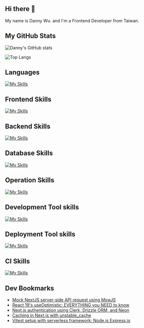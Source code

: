 
## Hi there 👋
My name is Danny Wu. and I'm a Frontend Developer from Taiwan.

## My GitHub Stats
![Danny's GitHub stats](https://github-readme-stats.vercel.app/api?username=danny101201&show_icons=true&count_private=true&theme=react)

![Top Langs](https://github-readme-stats.vercel.app/api/top-langs/?username=danny101201&layout=compact&theme=react)


## Languages
[![My Skills](https://skillicons.dev/icons?i=js,html,css,ts,react,nodejs)](https://skillicons.dev)

## Frontend Skills

[![My Skills](https://skillicons.dev/icons?i=react,materialui,tailwind,sass,bootstrap,redux,vite,nextjs)](https://skillicons.dev)

## Backend Skills

[![My Skills](https://skillicons.dev/icons?i=express,nodejs,graphql,nestjs)](https://skillicons.dev)

## Database Skills

[![My Skills](https://skillicons.dev/icons?i=mongodb,redis,mysql,postgres,prisma)](https://skillicons.dev)

## Operation Skills

[![My Skills](https://skillicons.dev/icons?i=docker,git,githubactions,linux,vim,nginx)](https://skillicons.dev)

## Development Tool skills

[![My Skills](https://skillicons.dev/icons?i=github,git,vscode,webpack)](https://skillicons.dev)

## Deployment Tool skills

[![My Skills](https://skillicons.dev/icons?i=vercel,netlify)](https://skillicons.dev)


## CI Skills

[![My Skills](https://skillicons.dev/icons?i=gitlab)](https://skillicons.dev)


## Dev Bookmarks
<!-- daily.dev BOOKMARKS:START -->
- [Mock NextJS server-side API request using MswJS](https://app.daily.dev/posts/AbfVeeV2E?utm_source=rss&utm_medium=bookmarks&utm_campaign=NRtczkLiNqtGyKkglwy1k)
- [React 19&#39;s useOptimistic: EVERYTHING you NEED to know](https://app.daily.dev/posts/2yUhq1qKL?utm_source=rss&utm_medium=bookmarks&utm_campaign=NRtczkLiNqtGyKkglwy1k)
- [Next.js authentication using Clerk, Drizzle ORM, and Neon](https://app.daily.dev/posts/Mapqx7vBq?utm_source=rss&utm_medium=bookmarks&utm_campaign=NRtczkLiNqtGyKkglwy1k)
- [Caching in Next.js with unstable_cache](https://app.daily.dev/posts/SiYC38d7d?utm_source=rss&utm_medium=bookmarks&utm_campaign=NRtczkLiNqtGyKkglwy1k)
- [Vitest setup with serverless framework: Node.js Express.js](https://app.daily.dev/posts/y7soLIhxj?utm_source=rss&utm_medium=bookmarks&utm_campaign=NRtczkLiNqtGyKkglwy1k)
<!-- daily.dev BOOKMARKS:END -->
